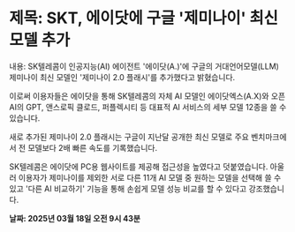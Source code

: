 # **제목: SKT, 에이닷에 구글 '제미나이' 최신 모델 추가**

  내용: SK텔레콤이 인공지능(AI) 에이전트 '에이닷(A.)'에 구글의 거대언어모델(LLM) 제미나이 최신 모델인 '제미나이 2.0 플래시'를 추가했다고 밝혔습니다. 

이로써 이용자들은 에이닷을 통해 SK텔레콤의 자체 AI 모델인 에이닷엑스(A.X)와 오픈AI의 GPT, 앤스로픽 클로드, 퍼플렉시티 등 대표적 AI 서비스의 세부 모델 12종을 쓸 수 있습니다. 

새로 추가된 제미나이 2.0 플래시는 구글이 지난달 공개한 최신 모델로 주요 벤치마크에서 전 모델보다 2배 빠른 속도를 기록했습니다. 

SK텔레콤은 에이닷에 PC용 웹사이트를 제공해 접근성을 높였다고 덧붙였습니다. 아울러 이용자가 제미나이를 제외한 서로 다른 11개 AI 모델 중 원하는 모델을 선택해 쓸 수 있고 '다른 AI 비교하기' 기능을 통해 손쉽게 모델 성능 비교를 할 수 있다고 강조했습니다.

  **날짜: 2025년 03월 18일 오전 9시 43분**